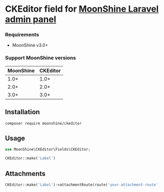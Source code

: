 # CKEditor field for [MoonShine Laravel admin panel](https://moonshine-laravel.com)

### Requirements

- MoonShine v3.0+

### Support MoonShine versions

| MoonShine   | CKEditor |
|-------------|----------|
| 1.0+        | 1.0+     |
| 2.0+        | 2.0+     |
| 3.0+        | 3.0+     |

## Installation
```shell
composer require moonshine/ckeditor
```

## Usage

```php
use MoonShine\CKEditor\Fields\CKEditor;

CKEditor::make('Label')
```

## Attachments

```php
CKEditor::make('Label')->attachmentRoute(route('your-attachment-route'))
```
